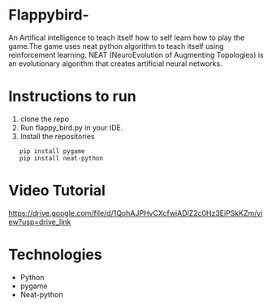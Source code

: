 # Flappybird-
   An Artifical intelligence to teach itself how to self learn how to play the game.The game uses neat python algorithm to teach itself using reinforcement learning. NEAT (NeuroEvolution of Augmenting Topologies) is an evolutionary algorithm that creates artificial neural networks. 

# Instructions to run 
   1. clone the repo
   2. Run flappy_bird.py in your IDE.
   3. Install the repositories
   ```
      pip install pygame
      pip install neat-python
   ```

 # Video Tutorial
  https://drive.google.com/file/d/1QohAJPHvCXcfwjADlZ2c0Hz3EiPSkKZm/view?usp=drive_link
 # Technologies
   - Python
   - pygame
   - Neat-python
   
